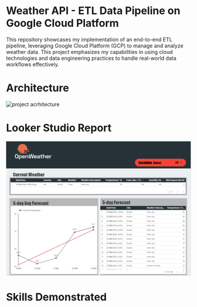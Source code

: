 # Weather API - ETL Data Pipeline on Google Cloud Platform

This repository showcases my implementation of an end-to-end ETL pipeline, leveraging Google Cloud Platform (GCP) 
to manage and analyze weather data. This project emphasizes my capabilities in using cloud technologies 
and data engineering practices to handle real-world data workflows effectively.

# Architecture
![project acrhitecture](https://xromj7v352k57o.embednotionpage.com/image/https%3A%2F%2Fprod-files-secure.s3.us-west-2.amazonaws.com%2Fb34c975e-fe50-45e6-a6ad-60921ff1b161%2Fb37c3c3e-68bb-4ac2-9bcd-74990617c9a7%2FScreenshot_2024-04-14_at_4.49.27_PM.png?table=block&id=a3e1d9bb-af53-49bd-9c08-80d08150933f&spaceId=b34c975e-fe50-45e6-a6ad-60921ff1b161&width=2000&userId=&cache=v2)

# Looker Studio Report
![report](https://github.com/KomnisEvangelos/ETL-Data-Pipeline-on-Google-Cloud-Platform/blob/master/Looker_Studio_Report.png)
# Skills Demonstrated
